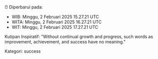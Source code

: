 ⏰ Diperbarui pada:
- WIB: Minggu, 2 Februari 2025 15.27.21 UTC
- WITA: Minggu, 2 Februari 2025 16.27.21 UTC
- WIT: Minggu, 2 Februari 2025 17.27.21 UTC

Kutipan Inspiratif:
"Without continual growth and progress, such words as improvement, achievement, and success have no meaning."


Kategori: success

